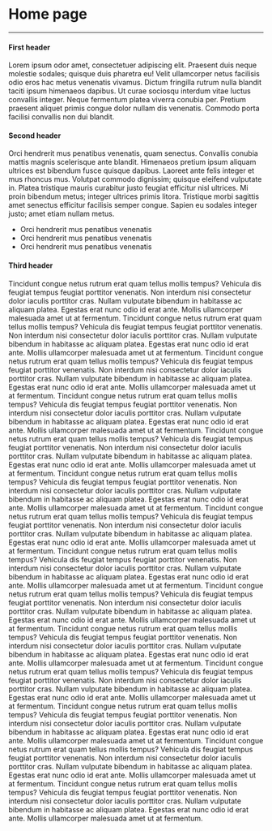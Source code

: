 # Home page

--- 

#### First header

Lorem ipsum odor amet, consectetuer adipiscing elit. Praesent duis neque molestie sodales; quisque duis pharetra eu! Velit ullamcorper netus facilisis odio eros hac metus venenatis vivamus. Dictum fringilla rutrum nulla blandit taciti ipsum himenaeos dapibus. Ut curae sociosqu interdum vitae luctus convallis integer. Neque fermentum platea viverra conubia per. Pretium praesent aliquet primis congue dolor nullam dis venenatis. Commodo porta facilisi convallis non dui blandit.

#### Second header

Orci hendrerit mus penatibus venenatis, quam senectus. Convallis conubia mattis magnis scelerisque ante blandit. Himenaeos pretium ipsum aliquam ultrices est bibendum fusce quisque dapibus. Laoreet ante felis integer et mus rhoncus mus. Volutpat commodo dignissim; quisque eleifend vulputate in. Platea tristique mauris curabitur justo feugiat efficitur nisl ultrices. Mi proin bibendum metus; integer ultrices primis litora. Tristique morbi sagittis amet senectus efficitur facilisis semper congue. Sapien eu sodales integer justo; amet etiam nullam metus.

- Orci hendrerit mus penatibus venenatis
- Orci hendrerit mus penatibus venenatis
- Orci hendrerit mus penatibus venenatis

#### Third header

Tincidunt congue netus rutrum erat quam tellus mollis tempus? Vehicula dis feugiat tempus feugiat porttitor venenatis. Non interdum nisi consectetur dolor iaculis porttitor cras. Nullam vulputate bibendum in habitasse ac aliquam platea. Egestas erat nunc odio id erat ante. Mollis ullamcorper malesuada amet ut at fermentum.
Tincidunt congue netus rutrum erat quam tellus mollis tempus? Vehicula dis feugiat tempus feugiat porttitor venenatis. Non interdum nisi consectetur dolor iaculis porttitor cras. Nullam vulputate bibendum in habitasse ac aliquam platea. Egestas erat nunc odio id erat ante. Mollis ullamcorper malesuada amet ut at fermentum.
Tincidunt congue netus rutrum erat quam tellus mollis tempus? Vehicula dis feugiat tempus feugiat porttitor venenatis. Non interdum nisi consectetur dolor iaculis porttitor cras. Nullam vulputate bibendum in habitasse ac aliquam platea. Egestas erat nunc odio id erat ante. Mollis ullamcorper malesuada amet ut at fermentum.
Tincidunt congue netus rutrum erat quam tellus mollis tempus? Vehicula dis feugiat tempus feugiat porttitor venenatis. Non interdum nisi consectetur dolor iaculis porttitor cras. Nullam vulputate bibendum in habitasse ac aliquam platea. Egestas erat nunc odio id erat ante. Mollis ullamcorper malesuada amet ut at fermentum.
Tincidunt congue netus rutrum erat quam tellus mollis tempus? Vehicula dis feugiat tempus feugiat porttitor venenatis. Non interdum nisi consectetur dolor iaculis porttitor cras. Nullam vulputate bibendum in habitasse ac aliquam platea. Egestas erat nunc odio id erat ante. Mollis ullamcorper malesuada amet ut at fermentum.
Tincidunt congue netus rutrum erat quam tellus mollis tempus? Vehicula dis feugiat tempus feugiat porttitor venenatis. Non interdum nisi consectetur dolor iaculis porttitor cras. Nullam vulputate bibendum in habitasse ac aliquam platea. Egestas erat nunc odio id erat ante. Mollis ullamcorper malesuada amet ut at fermentum.
Tincidunt congue netus rutrum erat quam tellus mollis tempus? Vehicula dis feugiat tempus feugiat porttitor venenatis. Non interdum nisi consectetur dolor iaculis porttitor cras. Nullam vulputate bibendum in habitasse ac aliquam platea. Egestas erat nunc odio id erat ante. Mollis ullamcorper malesuada amet ut at fermentum.
Tincidunt congue netus rutrum erat quam tellus mollis tempus? Vehicula dis feugiat tempus feugiat porttitor venenatis. Non interdum nisi consectetur dolor iaculis porttitor cras. Nullam vulputate bibendum in habitasse ac aliquam platea. Egestas erat nunc odio id erat ante. Mollis ullamcorper malesuada amet ut at fermentum.
Tincidunt congue netus rutrum erat quam tellus mollis tempus? Vehicula dis feugiat tempus feugiat porttitor venenatis. Non interdum nisi consectetur dolor iaculis porttitor cras. Nullam vulputate bibendum in habitasse ac aliquam platea. Egestas erat nunc odio id erat ante. Mollis ullamcorper malesuada amet ut at fermentum.
Tincidunt congue netus rutrum erat quam tellus mollis tempus? Vehicula dis feugiat tempus feugiat porttitor venenatis. Non interdum nisi consectetur dolor iaculis porttitor cras. Nullam vulputate bibendum in habitasse ac aliquam platea. Egestas erat nunc odio id erat ante. Mollis ullamcorper malesuada amet ut at fermentum.
Tincidunt congue netus rutrum erat quam tellus mollis tempus? Vehicula dis feugiat tempus feugiat porttitor venenatis. Non interdum nisi consectetur dolor iaculis porttitor cras. Nullam vulputate bibendum in habitasse ac aliquam platea. Egestas erat nunc odio id erat ante. Mollis ullamcorper malesuada amet ut at fermentum.
Tincidunt congue netus rutrum erat quam tellus mollis tempus? Vehicula dis feugiat tempus feugiat porttitor venenatis. Non interdum nisi consectetur dolor iaculis porttitor cras. Nullam vulputate bibendum in habitasse ac aliquam platea. Egestas erat nunc odio id erat ante. Mollis ullamcorper malesuada amet ut at fermentum.
Tincidunt congue netus rutrum erat quam tellus mollis tempus? Vehicula dis feugiat tempus feugiat porttitor venenatis. Non interdum nisi consectetur dolor iaculis porttitor cras. Nullam vulputate bibendum in habitasse ac aliquam platea. Egestas erat nunc odio id erat ante. Mollis ullamcorper malesuada amet ut at fermentum.
Tincidunt congue netus rutrum erat quam tellus mollis tempus? Vehicula dis feugiat tempus feugiat porttitor venenatis. Non interdum nisi consectetur dolor iaculis porttitor cras. Nullam vulputate bibendum in habitasse ac aliquam platea. Egestas erat nunc odio id erat ante. Mollis ullamcorper malesuada amet ut at fermentum.